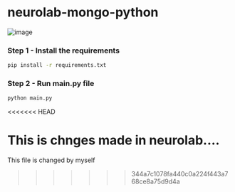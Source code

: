 # neurolab-mongo-python

![image](https://user-images.githubusercontent.com/57321948/196933065-4b16c235-f3b9-4391-9cfe-4affcec87c35.png)

### Step 1 - Install the requirements

```bash
pip install -r requirements.txt
```

### Step 2 - Run main.py file

```bash
python main.py
```
<<<<<<< HEAD

This is chnges made in neurolab....
=======
This file is changed by myself
>>>>>>> 344a7c1078fa440c0a224f443a768ce8a75d9d4a
